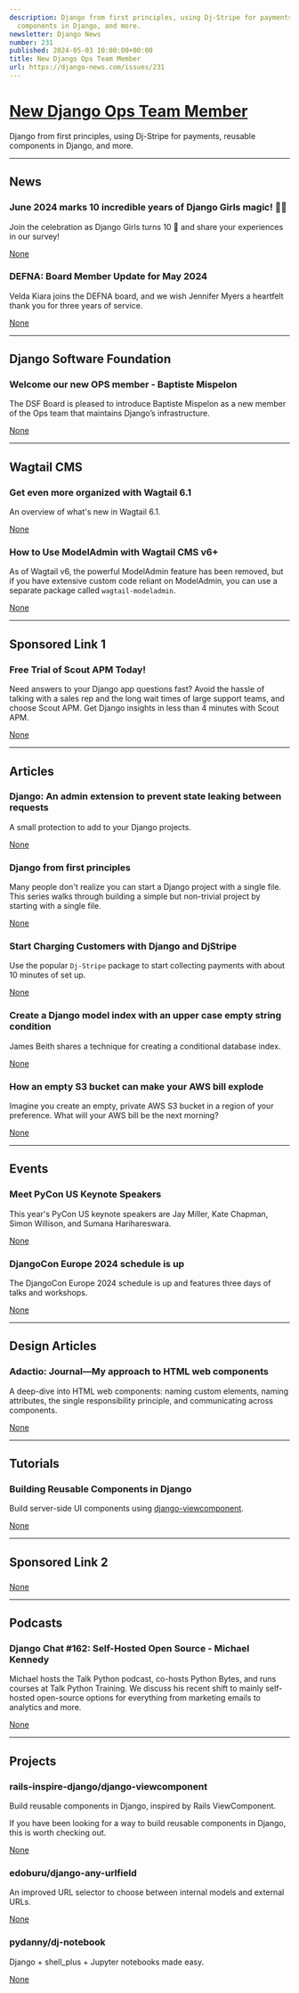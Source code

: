 ```yaml
---
description: Django from first principles, using Dj-Stripe for payments, reusable
  components in Django, and more.
newsletter: Django News
number: 231
published: 2024-05-03 10:00:00+00:00
title: New Django Ops Team Member
url: https://django-news.com/issues/231
---
```


# [New Django Ops Team Member](https://django-news.com/issues/231)

Django from first principles, using Dj-Stripe for payments, reusable components in Django, and more.

  ----

  ## News

  ### June 2024 marks 10 incredible years of Django Girls magic! 🥳✨

  <p>Join the celebration as Django Girls turns 10 🎉 and share your experiences in our survey!</p>

  [None](None)

  ### DEFNA: Board Member Update for May 2024

  <p>Velda Kiara joins the DEFNA board, and we wish Jennifer Myers a heartfelt thank you for three years of service.</p>

  [None](None)

  ----

  ## Django Software Foundation

  ### Welcome our new OPS member - Baptiste Mispelon

  <p>The DSF Board is pleased to introduce Baptiste Mispelon as a new member of the Ops team that maintains Django’s infrastructure.</p>

  [None](None)

  ----

  ## Wagtail CMS

  ### Get even more organized with Wagtail 6.1

  <p>An overview of what's new in Wagtail 6.1.</p>

  [None](None)

  ### How to Use ModelAdmin with Wagtail CMS v6+

  <p>As of Wagtail v6, the powerful ModelAdmin feature has been removed, but if you have extensive custom code reliant on ModelAdmin, you can use a separate package called <code>wagtail-modeladmin</code>.</p>

  [None](None)

  ----

  ## Sponsored Link 1

  ### Free Trial of Scout APM Today!

  <p>Need answers to your Django app questions fast? Avoid the hassle of talking with a sales rep and the long wait times of large support teams, and choose Scout APM. Get Django insights in less than 4 minutes with Scout APM.</p>

  [None](None)

  ----

  ## Articles

  ### Django: An admin extension to prevent state leaking between requests

  <p>A small protection to add to your Django projects.</p>

  [None](None)

  ### Django from first principles

  <p>Many people don't realize you can start a Django project with a single file. This series walks through building a simple but non-trivial project by starting with a single file.</p>

  [None](None)

  ### Start Charging Customers with Django and DjStripe

  <p>Use the popular <code>Dj-Stripe</code> package to start collecting payments with about 10 minutes of set up.</p>

  [None](None)

  ### Create a Django model index with an upper case empty string condition

  <p>James Beith shares a technique for creating a conditional database index.</p>

  [None](None)

  ### How an empty S3 bucket can make your AWS bill explode

  <p>Imagine you create an empty, private AWS S3 bucket in a region of your preference. What will your AWS bill be the next morning?</p>

  [None](None)

  ----

  ## Events

  ### Meet PyCon US Keynote Speakers

  <p>This year's PyCon US keynote speakers are Jay Miller, Kate Chapman, Simon Willison, and Sumana Harihareswara.</p>

  [None](None)

  ### DjangoCon Europe 2024 schedule is up

  <p>The DjangoCon Europe 2024 schedule is up and features three days of talks and workshops.</p>

  [None](None)

  ----

  ## Design Articles

  ### Adactio: Journal—My approach to HTML web components

  <p>A deep-dive into HTML web components: naming custom elements, naming attributes, the single responsibility principle, and communicating across components.</p>

  [None](None)

  ----

  ## Tutorials

  ### Building Reusable Components in Django

  <p>Build server-side UI components using <a href="https://cur.at/HKcFV9W">django-viewcomponent</a>.</p>

  [None](None)

  ----

  ## Sponsored Link 2

  ### 

  

  [None](None)

  ----

  ## Podcasts

  ### Django Chat #162: Self-Hosted Open Source - Michael Kennedy

  <p>Michael hosts the Talk Python podcast, co-hosts Python Bytes, and runs courses at Talk Python Training. We discuss his recent shift to mainly self-hosted open-source options for everything from marketing emails to analytics and more.</p>

  [None](None)

  ----

  ## Projects

  ### rails-inspire-django/django-viewcomponent

  <p>Build reusable components in Django, inspired by Rails ViewComponent.</p>

<p>If you have been looking for a way to build reusable components in Django, this is worth checking out.</p>

  [None](None)

  ### edoburu/django-any-urlfield

  <p>An improved URL selector to choose between internal models and external URLs.</p>

  [None](None)

  ### pydanny/dj-notebook

  <p>Django + shell_plus + Jupyter notebooks made easy.</p>

  [None](None)